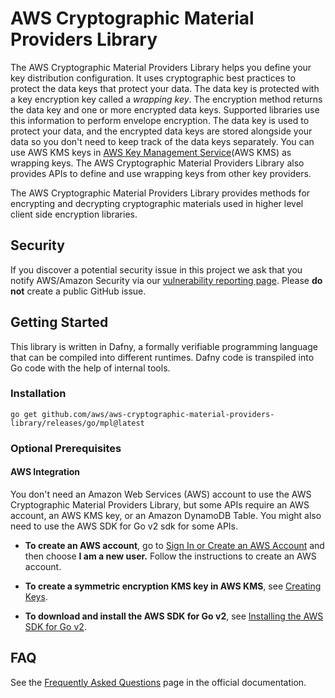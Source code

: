 # AWS Cryptographic Material Providers Library

The AWS Cryptographic Material Providers Library helps you define your key distribution configuration.
It uses cryptographic best practices to protect the data keys that protect your data.
The data key is protected with a key encryption key called a _wrapping key_.
The encryption method returns the data key and one or more encrypted data keys.
Supported libraries use this information to perform envelope encryption.
The data key is used to protect your data,
and the encrypted data keys are stored alongside your data
so you don't need to keep track of the data keys separately.
You can use AWS KMS keys in [AWS Key Management Service](https://aws.amazon.com/kms/)(AWS KMS) as wrapping keys.
The AWS Cryptographic Material Providers Library
also provides APIs to define and use wrapping keys from other key providers.

The AWS Cryptographic Material Providers Library provides methods for encrypting and decrypting cryptographic materials used in higher level client side encryption libraries.

## Security

If you discover a potential security issue in this project
we ask that you notify AWS/Amazon Security via our
[vulnerability reporting page](http://aws.amazon.com/security/vulnerability-reporting/).
Please **do not** create a public GitHub issue.

## Getting Started

This library is written in Dafny, a formally verifiable programming language that can be compiled into
different runtimes. Dafny code is transpiled into Go code with the help of internal tools.

### Installation

`go get github.com/aws/aws-cryptographic-material-providers-library/releases/go/mpl@latest`

### Optional Prerequisites

#### AWS Integration

You don't need an Amazon Web Services (AWS) account to use the AWS Cryptographic Material Providers Library,
but some APIs require an AWS account, an AWS KMS key, or an Amazon DynamoDB Table.
You might also need to use the AWS SDK for Go v2 sdk for some APIs.

- **To create an AWS account**, go to [Sign In or Create an AWS Account](https://portal.aws.amazon.com/gp/aws/developer/registration/index.html) and then choose **I am a new user.** Follow the instructions to create an AWS account.

- **To create a symmetric encryption KMS key in AWS KMS**, see [Creating Keys](https://docs.aws.amazon.com/kms/latest/developerguide/create-keys.html).

- **To download and install the AWS SDK for Go v2**, see [Installing the AWS SDK for Go v2](https://pkg.go.dev/github.com/aws/aws-sdk-go-v2).

## FAQ

See the [Frequently Asked Questions](https://docs.aws.amazon.com/encryption-sdk/latest/developer-guide/faq.html) page in the official documentation.
